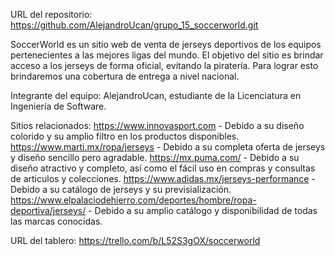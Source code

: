 URL del repositorio: https://github.com/AlejandroUcan/grupo_15_soccerworld.git

SoccerWorld es un sitio web de venta de jerseys deportivos de los equipos pertenecientes a las mejores ligas del mundo. El objetivo del sitio es brindar acceso a los jerseys de forma oficial, evitando la piratería. Para lograr esto brindaremos una cobertura de entrega a nivel nacional.

Integrante del equipo: AlejandroUcan, estudiante de la Licenciatura en Ingeniería de Software.

Sitios relacionados:
    https://www.innovasport.com - Debido a su diseño colorido y su amplio filtro en los productos disponibles.
    https://www.marti.mx/ropa/jerseys - Debido a su completa oferta de jerseys y diseño sencillo pero agradable.
    https://mx.puma.com/ - Debido a su diseño atractivo y completo, así como el fácil uso en compras y consultas 
    de articulos y colecciones. 
    https://www.adidas.mx/jerseys-performance - Debido a su catálogo de jerseys y su previsialización.
    https://www.elpalaciodehierro.com/deportes/hombre/ropa-deportiva/jerseys/ - Debido a su amplio catálogo y disponibilidad de todas las marcas conocidas.

URL del tablero: https://trello.com/b/L52S3gOX/soccerworld
